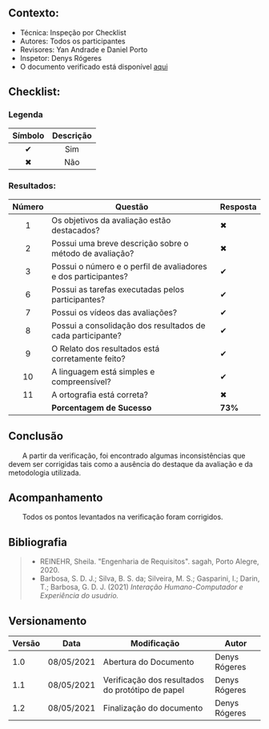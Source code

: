 ## Contexto:	
 - Técnica: Inspeção por Checklist
 - Autores: Todos os participantes
 - Revisores: Yan Andrade e Daniel Porto
 - Inspetor: Denys Rógeres
 - O documento verificado está disponível [aqui](https://interacao-humano-computador.github.io/2020.2-Ingresso.eear/design-ava-dese/nivel-2/resultado-prot-papel/)

## Checklist:

### Legenda 

|Símbolo|Descrição|
|:-:|:-:|
|✔|Sim|
|✖|Não|

### Resultados:
|Número|Questão|Resposta|
|:-:|--|--|
|1|Os objetivos da avaliação estão destacados?|✖|
|2|Possui uma breve descrição sobre o método de avaliação?|✖|
|3|Possui o número e o perfil de avaliadores e dos participantes?|✔|
|6|Possui as tarefas executadas pelos participantes?|✔|
|7|Possui os vídeos das avaliações?|✔|
|8|Possui a consolidação dos resultados de cada participante?|✔|
|9|O Relato dos resultados está corretamente feito?|✔|
|10|A linguagem está simples e compreensível?|✔|
|11|A ortografia está correta?|✖|
||**Porcentagem de Sucesso**|**73%**|  

## Conclusão
&emsp;&emsp;A partir da verificação, foi encontrado algumas inconsistências que devem ser corrigidas tais como a ausência do destaque da avaliação e da metodologia utilizada. 

## Acompanhamento
&emsp;&emsp;Todos os pontos levantados na verificação foram corrigidos.

## Bibliografia
> - REINEHR, Sheila. "Engenharia de Requisitos". sagah, Porto Alegre, 2020.
> - Barbosa, S. D. J.; Silva, B. S. da; Silveira, M. S.; Gasparini, I.; Darin, T.; Barbosa, G. D. J. (2021) *Interação Humano-Computador e Experiência do usuário.*

## Versionamento
|Versão|Data|Modificação|Autor|
|--|--|--|--|
|1.0|08/05/2021|Abertura do Documento|Denys Rógeres|
|1.1|08/05/2021|Verificação dos resultados do protótipo de papel|Denys Rógeres|
|1.2|08/05/2021|Finalização do documento|Denys Rógeres|

